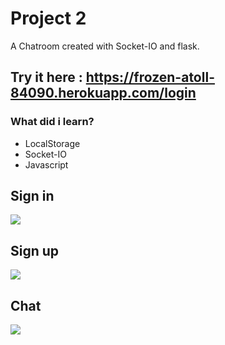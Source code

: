 # Project 2

A Chatroom created with Socket-IO and flask.

## Try it here : https://frozen-atoll-84090.herokuapp.com/login

### What did i learn?
- LocalStorage
- Socket-IO
- Javascript


## Sign in
![](https://i.imgur.com/0XHFdiY.png)


## Sign up
![](https://i.imgur.com/zUNoxv5.png)


## Chat
![](https://i.imgur.com/ieLX7QH.png)
